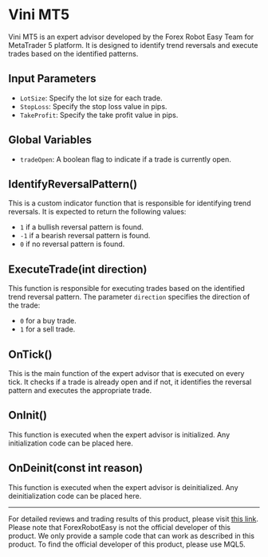 # Vini MT5

Vini MT5 is an expert advisor developed by the Forex Robot Easy Team for MetaTrader 5 platform. It is designed to identify trend reversals and execute trades based on the identified patterns.

## Input Parameters

- `LotSize`: Specify the lot size for each trade.
- `StopLoss`: Specify the stop loss value in pips.
- `TakeProfit`: Specify the take profit value in pips.

## Global Variables

- `tradeOpen`: A boolean flag to indicate if a trade is currently open.

## IdentifyReversalPattern()

This is a custom indicator function that is responsible for identifying trend reversals. It is expected to return the following values:
- `1` if a bullish reversal pattern is found.
- `-1` if a bearish reversal pattern is found.
- `0` if no reversal pattern is found.

## ExecuteTrade(int direction)

This function is responsible for executing trades based on the identified trend reversal pattern. The parameter `direction` specifies the direction of the trade:
- `0` for a buy trade.
- `1` for a sell trade.

## OnTick()

This is the main function of the expert advisor that is executed on every tick. It checks if a trade is already open and if not, it identifies the reversal pattern and executes the appropriate trade.

## OnInit()

This function is executed when the expert advisor is initialized. Any initialization code can be placed here.

## OnDeinit(const int reason)

This function is executed when the expert advisor is deinitialized. Any deinitialization code can be placed here.

---

For detailed reviews and trading results of this product, please visit [this link](https://forexroboteasy.com/forex-robot-review/vini-mt5-review-automated-forex-software-for-trend-reversal-trading/). Please note that ForexRobotEasy is not the official developer of this product. We only provide a sample code that can work as described in this product. To find the official developer of this product, please use MQL5.

